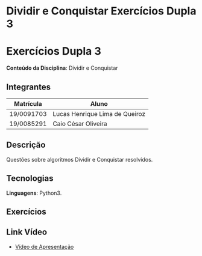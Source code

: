 # Dividir e Conquistar Exercícios Dupla 3

# Exercícios Dupla 3

**Conteúdo da Disciplina**: Dividir e Conquistar

## Integrantes

| Matrícula  | Aluno                          |
| ---------- | ------------------------------ |
| 19/0091703 | Lucas Henrique Lima de Queiroz |
| 19/0085291 | Caio César Oliveira            |

## Descrição

Questões sobre algoritmos Dividir e Conquistar resolvidos.

## Tecnologias

**Linguagens**: Python3.

## Exercícios


## Link Vídeo

- [Vídeo de Apresentação]()
